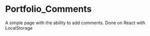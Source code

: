 # Portfolio_Comments

A simple page with the ability to add comments. Done on React with LocalStorage
